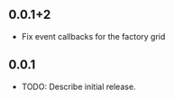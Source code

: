 ## 0.0.1+2

* Fix event callbacks for the factory grid

## 0.0.1

* TODO: Describe initial release.
